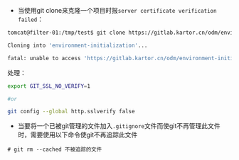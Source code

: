 
- 当使用git clone来克隆一个项目时报`server certificate verification failed`：

```sh
tomcat@filter-01:/tmp/test$ git clone https://gitlab.kartor.cn/odm/environment-initialization.git

Cloning into 'environment-initialization'...

fatal: unable to access 'https://gitlab.kartor.cn/odm/environment-initialization.git/': server certificate verification failed. CAfile: /etc/ssl/certs/ca-certificates.crt CRLfile: none
```

处理：

```sh
export GIT_SSL_NO_VERIFY=1

#or

git config --global http.sslverify false

```
- 当要将一个已被git管理的文件加入`.gitignore`文件而使git不再管理此文件时，需要使用以下命令使git不再追踪此文件

```git
# git rm --cached 不被追踪的文件
```
